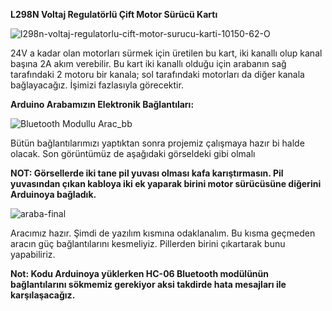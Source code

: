 **L298N Voltaj Regulatörlü Çift Motor Sürücü Kartı**


![l298n-voltaj-regulatorlu-cift-motor-surucu-karti-10150-62-O](https://github.com/user-attachments/assets/3fbb4c4a-7b2c-4bcf-95f5-7af068429ede)

24V a kadar olan motorları sürmek için üretilen bu kart, iki kanallı olup kanal başına 2A akım verebilir. Bu kart iki kanallı olduğu için arabanın sağ tarafındaki 2 motoru bir kanala; sol tarafındaki motorları da diğer kanala bağlayacağız. İşimizi fazlasıyla görecektir.

**Arduino Arabamızın Elektronik Bağlantıları:**


![Bluetooth Modullu Arac_bb](https://github.com/user-attachments/assets/c40e70a6-b6c9-4682-a378-2aa68cad705c)

Bütün bağlantılarımızı yaptıktan sonra projemiz çalışmaya hazır bi halde olacak. Son görüntümüz de aşağıdaki görseldeki gibi olmalı

**NOT: Görsellerde iki tane pil yuvası olması kafa karıştırmasın. Pil yuvasından çıkan kabloya iki ek yaparak birini motor sürücüsüne diğerini Arduinoya bağladık.**

![araba-final](https://github.com/user-attachments/assets/4e770fdf-11a9-4fc3-8d61-982bcb224e8a)

Aracımız hazır. Şimdi de yazılım kısmına odaklanalım. Bu kısma geçmeden aracın güç bağlantılarını kesmeliyiz. Pillerden birini çıkartarak bunu yapabiliriz.

**Not: Kodu Arduinoya yüklerken HC-06 Bluetooth modülünün bağlantılarını sökmemiz gerekiyor aksi takdirde hata mesajları ile karşılaşacağız.**

